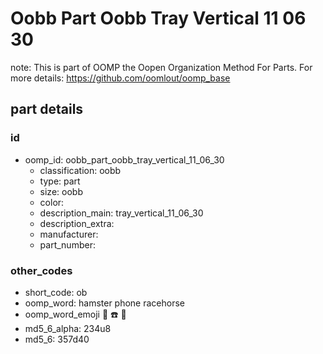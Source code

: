 # Oobb Part Oobb Tray Vertical 11 06 30  

note: This is part of OOMP the Oopen Organization Method For Parts. For more details: https://github.com/oomlout/oomp_base

##  part details





### id
* oomp_id: oobb_part_oobb_tray_vertical_11_06_30
  * classification: oobb
  * type: part
  * size: oobb
  * color: 
  * description_main: tray_vertical_11_06_30
  * description_extra: 
  * manufacturer: 
  * part_number: 

### other_codes
* short_code: ob
* oomp_word: hamster phone racehorse
* oomp_word_emoji :hamster: :phone: :racehorse:
* md5_6_alpha: 234u8
* md5_6: 357d40